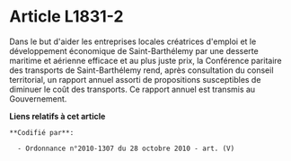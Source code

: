 # Article L1831-2

Dans le but d'aider les entreprises locales créatrices d'emploi et le développement économique de Saint-Barthélemy par une
desserte maritime et aérienne efficace et au plus juste prix, la Conférence paritaire des transports de Saint-Barthélemy
rend, après consultation du conseil territorial, un rapport annuel assorti de propositions susceptibles de diminuer le coût
des transports. Ce rapport annuel est transmis au Gouvernement.

**Liens relatifs à cet article**

	**Codifié par**:

	  - Ordonnance n°2010-1307 du 28 octobre 2010 - art. (V)
